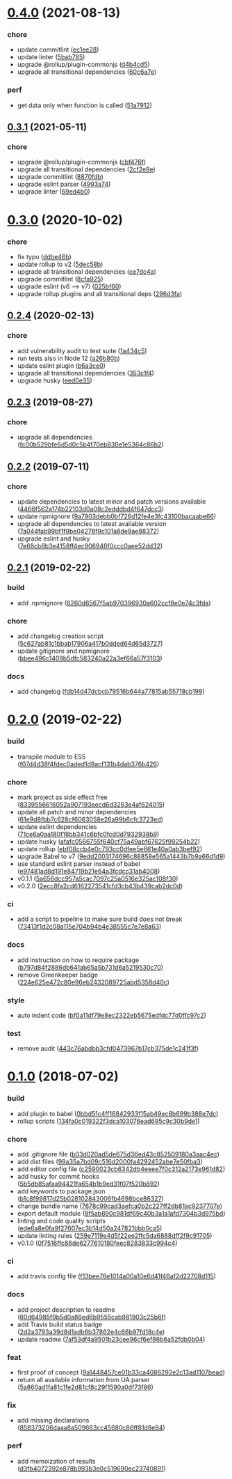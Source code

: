 # [0.4.0](https://github.com/theboolean/visitor-info/compare/v0.3.1...v0.4.0) (2021-08-13)


### chore

* update commitlint ([ec1ee28](https://github.com/theboolean/visitor-info/commit/ec1ee28c6bb0edacd309a45d6044c363cff0e573))
* update linter ([5bab785](https://github.com/theboolean/visitor-info/commit/5bab7856a784d424b87596156084cac365f8b763))
* upgrade @rollup/plugin-commonjs ([d4b4cd5](https://github.com/theboolean/visitor-info/commit/d4b4cd5a988d63676abfb137102a409c29da433e))
* upgrade all transitional dependencies ([60c6a7e](https://github.com/theboolean/visitor-info/commit/60c6a7ef86ef9af4c08754dd3196ad89d4bdea8a))

### perf

* get data only when function is called ([51a7912](https://github.com/theboolean/visitor-info/commit/51a7912a5d51fa6d23aa7325330516c9f46af3a2))



## [0.3.1](https://github.com/theboolean/visitor-info/compare/v0.3.0...v0.3.1) (2021-05-11)


### chore

* upgrade @rollup/plugin-commonjs ([cbf476f](https://github.com/theboolean/visitor-info/commit/cbf476f3045498c9ce2a272f7bed0fca4bbae868))
* upgrade all transitional dependencies ([2cf2e9e](https://github.com/theboolean/visitor-info/commit/2cf2e9e3bf4e2036c413f0f4ac2e4748e24d4cde))
* upgrade commitlint ([8870fdb](https://github.com/theboolean/visitor-info/commit/8870fdb35bef2e3c0ce0020881366288c9cd3e36))
* upgrade eslint parser ([4993a74](https://github.com/theboolean/visitor-info/commit/4993a74836a6f03f18ec762d5d1eaf2e6013a739))
* upgrade linter ([69ed4b0](https://github.com/theboolean/visitor-info/commit/69ed4b0c7c2c45e73b3a62b0622c0b3cb2a5cd9d))



# [0.3.0](https://github.com/theboolean/visitor-info/compare/v0.2.4...v0.3.0) (2020-10-02)


### chore

* fix typo ([ddbe46b](https://github.com/theboolean/visitor-info/commit/ddbe46bd64282e68ec73a3231c2dad0cd063a809))
* update rollup to v2 ([5dec58b](https://github.com/theboolean/visitor-info/commit/5dec58bbed4ca267bb2d1a1cc6001ad47036bc63))
* upgrade all transitional dependencies ([ce7dc4a](https://github.com/theboolean/visitor-info/commit/ce7dc4a49f6eb47832dad1813f4a02321cd51415))
* upgrade commitlint ([8cfa925](https://github.com/theboolean/visitor-info/commit/8cfa925096515e28dae1802f7e1eb516076e3fc4))
* upgrade eslint (v6 --> v7) ([025bf60](https://github.com/theboolean/visitor-info/commit/025bf605464e59b773e94b01b86bed7cc15c224f))
* upgrade rollup plugins and all transitional deps ([296d3fa](https://github.com/theboolean/visitor-info/commit/296d3fad19a2be9fca8a1b122b9e41defabddb7e))



## [0.2.4](https://github.com/theboolean/visitor-info/compare/v0.2.3...v0.2.4) (2020-02-13)


### chore

* add vulnerability audit to test suite ([1a434c5](https://github.com/theboolean/visitor-info/commit/1a434c52d40a68123247648c461ccc1134b9021e))
* run tests also in Node 12 ([a26b80b](https://github.com/theboolean/visitor-info/commit/a26b80b2d6a868867f39cd7e425e2172b081d141))
* update eslint plugin ([b6a3ce0](https://github.com/theboolean/visitor-info/commit/b6a3ce0f070ef5ef7eed3b037efbbf5f8e062d76))
* upgrade all transitional dependencies ([353c1f4](https://github.com/theboolean/visitor-info/commit/353c1f4ac7a858ed731cde3dd9a61cb34e43f9ba))
* upgrade husky ([eed0e35](https://github.com/theboolean/visitor-info/commit/eed0e35dd53efc2ef14c7a2109155640e886661c))



## [0.2.3](https://github.com/theboolean/visitor-info/compare/v0.2.2...v0.2.3) (2019-08-27)


### chore

* upgrade all dependencies ([fc00b529bfe6d5d0c5b4f70eb830e1e5364c86b2](https://github.com/theboolean/visitor-info/commit/fc00b529bfe6d5d0c5b4f70eb830e1e5364c86b2))



## [0.2.2](https://github.com/theboolean/visitor-info/compare/v0.2.1...v0.2.2) (2019-07-11)


### chore

* update dependencies to latest minor and patch versions available ([4466f562a174b22103d0a08c2edddbd4f647dcc3](https://github.com/theboolean/visitor-info/commit/4466f562a174b22103d0a08c2edddbd4f647dcc3))
* update npmignore ([9a7903debb0bf726d12fe4e3fc43100bacaabe66](https://github.com/theboolean/visitor-info/commit/9a7903debb0bf726d12fe4e3fc43100bacaabe66))
* upgrade all dependencies to latest available version ([7a044fab99bf1f9be04278f9c101a8de9ae88372](https://github.com/theboolean/visitor-info/commit/7a044fab99bf1f9be04278f9c101a8de9ae88372))
* upgrade eslint and husky ([7e68cb8b3e4158ff4ec908946f0ccc0aee52dd32](https://github.com/theboolean/visitor-info/commit/7e68cb8b3e4158ff4ec908946f0ccc0aee52dd32))



## [0.2.1](https://github.com/theboolean/visitor-info/compare/v0.2.0...v0.2.1) (2019-02-22)


### build

* add .npmignore ([6260d6567f5ab970396930a602ccf8e0e74c3fda](https://github.com/theboolean/visitor-info/commit/6260d6567f5ab970396930a602ccf8e0e74c3fda))

### chore

* add changelog creation script ([5c627ab81c1bbab17906a417b0dded64d65d3727](https://github.com/theboolean/visitor-info/commit/5c627ab81c1bbab17906a417b0dded64d65d3727))
* update gitignore and npmignore ([bbee496c1409b5dfc583240a22a3ef66a57f3103](https://github.com/theboolean/visitor-info/commit/bbee496c1409b5dfc583240a22a3ef66a57f3103))

### docs

* add changelog ([fdb14d47dcbcb79516b644a77815ab55718cb199](https://github.com/theboolean/visitor-info/commit/fdb14d47dcbcb79516b644a77815ab55718cb199))


# [0.2.0](https://github.com/theboolean/visitor-info/compare/v0.1.0...v0.2.0) (2019-02-22)


### build

* transpile module to ES5 ([f07d4d38f4fdec0aded1d9acf131b4dab376b426](https://github.com/theboolean/visitor-info/commit/f07d4d38f4fdec0aded1d9acf131b4dab376b426))

### chore

* mark project as side effect free ([8339556616052a907193eecd6d3263e4af624015](https://github.com/theboolean/visitor-info/commit/8339556616052a907193eecd6d3263e4af624015))
* update all patch and minor dependencies ([61e9d8fbb7c628cf6063058e26a99b6cfc3723ed](https://github.com/theboolean/visitor-info/commit/61e9d8fbb7c628cf6063058e26a99b6cfc3723ed))
* update eslint dependencies ([71ce6a0aa180f18bb341c6bfc0fcd0d7932938b9](https://github.com/theboolean/visitor-info/commit/71ce6a0aa180f18bb341c6bfc0fcd0d7932938b9))
* update husky ([afafc0566755f640cf75a49abf67625f99254b22](https://github.com/theboolean/visitor-info/commit/afafc0566755f640cf75a49abf67625f99254b22))
* update rollup ([ebf08ccb4e0c793cc0dfee5e661e40a0ab3bef92](https://github.com/theboolean/visitor-info/commit/ebf08ccb4e0c793cc0dfee5e661e40a0ab3bef92))
* upgrade Babel to v7 ([9edd2003174696c88858e565a1443b7b9a66d1d9](https://github.com/theboolean/visitor-info/commit/9edd2003174696c88858e565a1443b7b9a66d1d9))
* use standard eslint parser instead of babel ([e97481ad8d191e84719b21e64a3fcdcc31ab4008](https://github.com/theboolean/visitor-info/commit/e97481ad8d191e84719b21e64a3fcdcc31ab4008))
* v0.1.1 ([5a656dcc957a5cac7097c25a0516e325ac108f30](https://github.com/theboolean/visitor-info/commit/5a656dcc957a5cac7097c25a0516e325ac108f30))
* v0.2.0 ([2ecc8fa2cd6162273541cfd3cb43b439cab2dc0d](https://github.com/theboolean/visitor-info/commit/2ecc8fa2cd6162273541cfd3cb43b439cab2dc0d))

### ci

* add a script to pipeline to make sure build does not break ([73413f1d2c08a115e704b94b4e38555c7e7e8a63](https://github.com/theboolean/visitor-info/commit/73413f1d2c08a115e704b94b4e38555c7e7e8a63))

### docs

* add instruction on how to require package ([b797d84f2886db641ab65a5b731d6a5219530c70](https://github.com/theboolean/visitor-info/commit/b797d84f2886db641ab65a5b731d6a5219530c70))
* remove Greenkeeper badge ([224e625e472c80e96eb2432089725abd5358d40c](https://github.com/theboolean/visitor-info/commit/224e625e472c80e96eb2432089725abd5358d40c))

### style

* auto indent code ([bf0a11df79e8ec2322eb5675edfdc77d0ffc97c2](https://github.com/theboolean/visitor-info/commit/bf0a11df79e8ec2322eb5675edfdc77d0ffc97c2))

### test

* remove audit ([443c76abdbb3cfd0473967b17cb375de1c241f3f](https://github.com/theboolean/visitor-info/commit/443c76abdbb3cfd0473967b17cb375de1c241f3f))



# [0.1.0](https://github.com/theboolean/visitor-info/compare/b03d020ad5de675d36ed43c852509180a3aac4ec...v0.1.0) (2018-07-02)


### build

* add plugin to babel ([0bbd51c4ff16842933f15ab49ec8b699b388e7dc](https://github.com/theboolean/visitor-info/commit/0bbd51c4ff16842933f15ab49ec8b699b388e7dc))
* rollup scripts ([134fa0c019322f3dca103076ead695c9c30b9de1](https://github.com/theboolean/visitor-info/commit/134fa0c019322f3dca103076ead695c9c30b9de1))

### chore

* add .gitignore file ([b03d020ad5de675d36ed43c852509180a3aac4ec](https://github.com/theboolean/visitor-info/commit/b03d020ad5de675d36ed43c852509180a3aac4ec))
* add dist files ([99a35a7bd09c516d2000fa4292452abe7e50fba3](https://github.com/theboolean/visitor-info/commit/99a35a7bd09c516d2000fa4292452abe7e50fba3))
* add editor config file ([c2590023cb6342db4eeee7f0c312a2173e961d82](https://github.com/theboolean/visitor-info/commit/c2590023cb6342db4eeee7f0c312a2173e961d82))
* add husky for commit hooks ([5b5db85afaa94421fa654b1b9ed31f07f520b892](https://github.com/theboolean/visitor-info/commit/5b5db85afaa94421fa654b1b9ed31f07f520b892))
* add keywords to package.json ([b1c8f99817d25b028102843006fb4698bce86327](https://github.com/theboolean/visitor-info/commit/b1c8f99817d25b028102843006fb4698bce86327))
* change bundle name ([7678c99cad3aefca0b2c227ff2db81ac9237707e](https://github.com/theboolean/visitor-info/commit/7678c99cad3aefca0b2c227ff2db81ac9237707e))
* export default module ([8f5ab890c981df69c40b3a1a1afd7304b3d975bd](https://github.com/theboolean/visitor-info/commit/8f5ab890c981df69c40b3a1a1afd7304b3d975bd))
* linting and code quality scripts ([ede6a8e0fa9f27607ec3b14d50a247821bbb0ca5](https://github.com/theboolean/visitor-info/commit/ede6a8e0fa9f27607ec3b14d50a247821bbb0ca5))
* update linting rules ([259e7119e4d5f22ee2ffc5da6888dff2f9c91705](https://github.com/theboolean/visitor-info/commit/259e7119e4d5f22ee2ffc5da6888dff2f9c91705))
* v0.1.0 ([0f7516ffc86de6277610180feec8283833c994c4](https://github.com/theboolean/visitor-info/commit/0f7516ffc86de6277610180feec8283833c994c4))

### ci

* add travis config file ([f13bee76e1014a00a10e6d41f46af2d22708d115](https://github.com/theboolean/visitor-info/commit/f13bee76e1014a00a10e6d41f46af2d22708d115))

### docs

* add project description to readme ([60d64985f9b5d0a86ed6b9555cab981903c25b6f](https://github.com/theboolean/visitor-info/commit/60d64985f9b5d0a86ed6b9555cab981903c25b6f))
* add Travis build status badge ([2d2a3793a39d8d1adb6b37862e4c66b97fd18c4e](https://github.com/theboolean/visitor-info/commit/2d2a3793a39d8d1adb6b37862e4c66b97fd18c4e))
* update readme ([7af53df4a9501b23cee96cf6ef86b6a52fdb0b04](https://github.com/theboolean/visitor-info/commit/7af53df4a9501b23cee96cf6ef86b6a52fdb0b04))

### feat

* first proof of concept ([9a1448457ce01b33ca4086292e2c13ad1107bead](https://github.com/theboolean/visitor-info/commit/9a1448457ce01b33ca4086292e2c13ad1107bead))
* return all available information from UA parser ([5a860ad1fa81c1fe2d81cf8c29f1590a0df73f86](https://github.com/theboolean/visitor-info/commit/5a860ad1fa81c1fe2d81cf8c29f1590a0df73f86))

### fix

* add missing declarations ([858373206daaa8a509663cc45680c86ff81d8e84](https://github.com/theboolean/visitor-info/commit/858373206daaa8a509663cc45680c86ff81d8e84))

### perf

* add memoization of results ([d3fb4072392e878b993b3e0c519690ec23740891](https://github.com/theboolean/visitor-info/commit/d3fb4072392e878b993b3e0c519690ec23740891))



